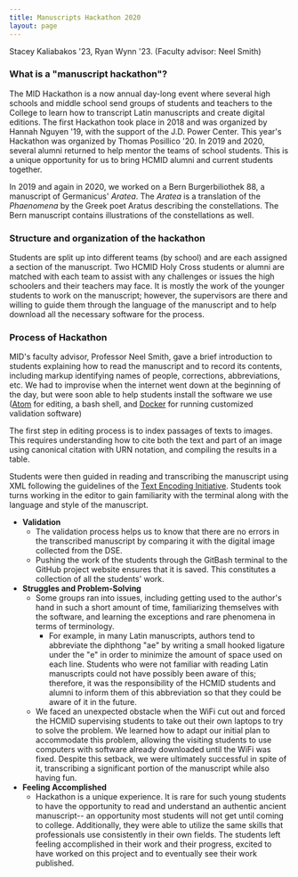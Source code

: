 ```yaml
---
title: Manuscripts Hackathon 2020
layout: page
---
```


Stacey Kaliabakos '23, Ryan Wynn '23.  (Faculty advisor: Neel Smith)


### What is a "manuscript hackathon"?

The MID Hackathon is a now annual day-long event where several high schools and middle school send groups of students and teachers to the College to learn how to transcript Latin manuscripts and create digital editions.  The first Hackathon took place in 2018 and was organized by Hannah Nguyen '19, with the support of the J.D. Power Center. This year's Hackathon was organized by Thomas Posillico '20.  In  2019 and 2020, several alumni returned to help mentor the teams of school students.  This is a unique opportunity for us to bring HCMID alumni and current students together.

In  2019 and again in 2020, we worked on a Bern Burgerbiliothek 88, a manuscript of Germanicus' *Aratea*.  The *Aratea* is a translation of the *Phaenomena* by the Greek poet Aratus describing the constellations.  The Bern manuscript contains illustrations of the  constellations as well.


### Structure and organization of the hackathon

Students are split up into different teams (by school) and are each assigned a section of the manuscript.   Two HCMID Holy Cross students or alumni are matched with each team to assist with any challenges or issues the high schoolers and their teachers may face.  It is mostly the work of the younger students to work on the manuscript; however, the supervisors are there and willing to guide them through the language of the manuscript and to help download all the necessary software for the process.


### Process of Hackathon

MID's faculty advisor, Professor Neel Smith, gave a brief introduction to students explaining how to read the manuscript and to record its contents, including markup identifying names of people, corrections, abbreviations, etc.  We had to improvise when the internet went down at the beginning of the day, but were soon able to help students install the software we use ([Atom](https://atom.io/) for editing, a bash shell, and [Docker](https://www.docker.com/) for running customized validation software)


The first step in editing process is to index passages of texts to images. This requires understanding how to cite both the text and part of an image using canonical citation with URN notation, and compiling the results in a table.

Students were then guided in reading and transcribing the manuscript using XML following the guidelines of the [Text Encoding Initiative](https://tei-c.org/).  Students took turns working in the editor to gain familiarity with the terminal along with the language and style of the manuscript.

- **Validation**
   - The validation process helps us to know that there are no errors in the transcribed manuscript by comparing it with the digital image collected from the DSE.
   - Pushing the work of the students through the GitBash terminal to the GitHub project website ensures that it is saved. This constitutes a collection of all the students' work.
- **Struggles and Problem-Solving**
   - Some groups ran into issues, including getting used to the author's hand in such a short amount of time, familiarizing themselves with the software, and learning the exceptions and rare phenomena in terms of terminology.
      - For example, in many Latin manuscripts, authors tend to abbreviate the diphthong "ae" by writing a small hooked ligature under the "e" in order to minimize the amount of space used on each line. Students who were not familiar with reading Latin manuscripts could not have possibly been aware of this; therefore, it was the responsibility of the HCMID students and alumni to inform them of this abbreviation so that they could be aware of it in the future.
   - We faced an unexpected obstacle when the WiFi cut out and forced the HCMID supervising students to take out their own laptops to try to solve the problem. We learned how to adapt our initial plan to accommodate this problem, allowing the visiting students to use computers with software already downloaded until the WiFi was fixed. Despite this setback, we were ultimately successful in spite of it, transcribing a significant portion of the manuscript while also having fun.
- **Feeling Accomplished**
   - Hackathon is a unique experience. It is rare for such young students to have the opportunity to read and understand an authentic ancient manuscript-- an opportunity most students will not get until coming to college. Additionally, they were able to utilize the same skills that professionals use consistently in their own fields. The students left feeling accomplished in their work and their progress, excited to have worked on this project and to eventually see their work published.
